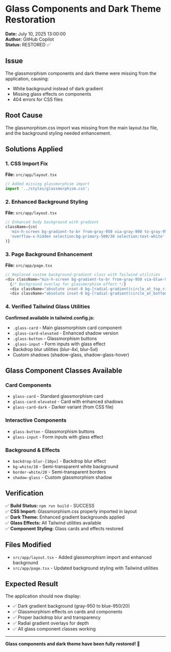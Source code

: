 # Glass Components and Dark Theme Restoration

**Date:** July 10, 2025 13:00:00  
**Author:** GitHub Copilot  
**Status:** RESTORED ✅

## Issue
The glassmorphism components and dark theme were missing from the application, causing:
- White background instead of dark gradient
- Missing glass effects on components
- 404 errors for CSS files

## Root Cause
The glassmorphism.css import was missing from the main layout.tsx file, and the background styling needed enhancement.

## Solutions Applied

### 1. CSS Import Fix
**File:** `src/app/layout.tsx`
```typescript
// Added missing glassmorphism import
import '../styles/glassmorphism.css';
```

### 2. Enhanced Background Styling
**File:** `src/app/layout.tsx`
```typescript
// Enhanced body background with gradient
className={cn(
  'min-h-screen bg-gradient-to-br from-gray-950 via-gray-900 to-gray-950 font-sans antialiased',
  'overflow-x-hidden selection:bg-primary-500/30 selection:text-white'
)}
```

### 3. Page Background Enhancement
**File:** `src/app/page.tsx`
```typescript
// Replaced custom background-gradient class with Tailwind utilities
<div className="min-h-screen bg-gradient-to-br from-gray-950 via-blue-950/20 to-gray-950 relative">
  {/* Background overlay for glassmorphism effect */}
  <div className="absolute inset-0 bg-[radial-gradient(circle_at_top_right,rgba(30,41,99,0.2),transparent_70%)]" />
  <div className="absolute inset-0 bg-[radial-gradient(circle_at_bottom_left,rgba(15,23,42,0.15),transparent_70%)]" />
```

### 4. Verified Tailwind Glass Utilities
**Confirmed available in tailwind.config.js:**
- `.glass-card` - Main glassmorphism card component
- `.glass-card-elevated` - Enhanced shadow version
- `.glass-button` - Glassmorphism buttons
- `.glass-input` - Form inputs with glass effect
- Backdrop blur utilities (blur-4xl, blur-5xl)
- Custom shadows (shadow-glass, shadow-glass-hover)

## Glass Component Classes Available

### Card Components
- `glass-card` - Standard glassmorphism card
- `glass-card-elevated` - Card with enhanced shadows
- `glass-card-dark` - Darker variant (from CSS file)

### Interactive Components  
- `glass-button` - Glassmorphism buttons
- `glass-input` - Form inputs with glass effect

### Background & Effects
- `backdrop-blur-[10px]` - Backdrop blur effect
- `bg-white/10` - Semi-transparent white background
- `border-white/20` - Semi-transparent borders
- `shadow-glass` - Custom glassmorphism shadow

## Verification

✅ **Build Status:** `npm run build` - SUCCESS  
✅ **CSS Import:** Glassmorphism.css properly imported in layout  
✅ **Dark Theme:** Enhanced gradient backgrounds applied  
✅ **Glass Effects:** All Tailwind utilities available  
✅ **Component Styling:** Glass cards and effects restored  

## Files Modified
- `src/app/layout.tsx` - Added glassmorphism import and enhanced background
- `src/app/page.tsx` - Updated background styling with Tailwind utilities

## Expected Result
The application should now display:
- ✅ Dark gradient background (gray-950 to blue-950/20)
- ✅ Glassmorphism effects on cards and components
- ✅ Proper backdrop blur and transparency
- ✅ Radial gradient overlays for depth
- ✅ All glass component classes working

---

**Glass components and dark theme have been fully restored! 🌟**
